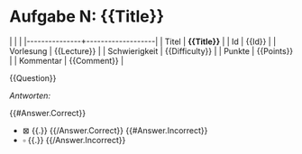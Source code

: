 # Aufgabe N: {{Title}}

|               |                   |
|---------------+-------------------|
| Titel         | **{{Title}}**  |
| Id            | {{Id}}         |
| Vorlesung     | {{Lecture}}    |
| Schwierigkeit | {{Difficulty}} |
| Punkte        | {{Points}}     |
| Kommentar     | {{Comment}}    |

{{Question}}

*Antworten:*

{{#Answer.Correct}}
- $\boxtimes$ {{.}}
{{/Answer.Correct}}
{{#Answer.Incorrect}}
- $\square$ {{.}}
{{/Answer.Incorrect}}
